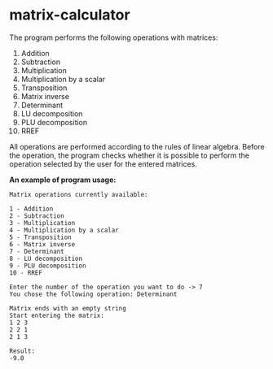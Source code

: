 # matrix-calculator
The program performs the following operations with matrices:

1.	Addition
2.	Subtraction
3.	Multiplication
4.	Multiplication by a scalar
5.	Transposition
6.	Matrix inverse
7.	Determinant
8.	LU decomposition
9.	PLU decomposition
10.	RREF

All operations are performed according to the rules of linear algebra. Before the operation, the program checks whether it is possible to perform the operation selected by the user for the entered matrices.

**An example of program usage:**
```
Matrix operations currently available:

1 - Addition
2 - Subtraction
3 - Multiplication
4 - Multiplication by a scalar
5 - Transposition
6 - Matrix inverse
7 - Determinant
8 - LU decomposition
9 - PLU decomposition
10 - RREF

Enter the number of the operation you want to do -> 7
You chose the following operation: Determinant

Matrix ends with an empty string
Start entering the matrix:
1 2 3
2 2 1
2 1 3

Result:
-9.0
```
